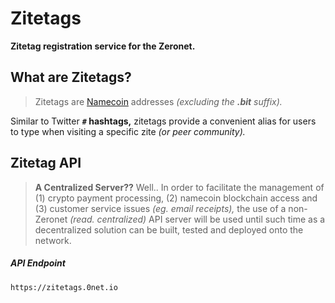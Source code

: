 # Zitetags

**Zitetag registration service for the Zeronet.**

## What are Zitetags?

> Zitetags are [Namecoin](https://namecoin.org/) addresses *(excluding the **.bit** suffix).*

Similar to Twitter **`#` hashtags,** zitetags provide a convenient alias for users to type when visiting a specific zite *(or peer community).*

## Zitetag API

> **A Centralized Server??** Well.. In order to facilitate the management of (1) crypto payment processing, (2) namecoin blockchain access and (3) customer service issues *(eg. email receipts),* the use of a non-Zeronet *(read. centralized)* API server will be used until such time as a decentralized solution can be built, tested and deployed onto the network.

##### API Endpoint

    https://zitetags.0net.io
